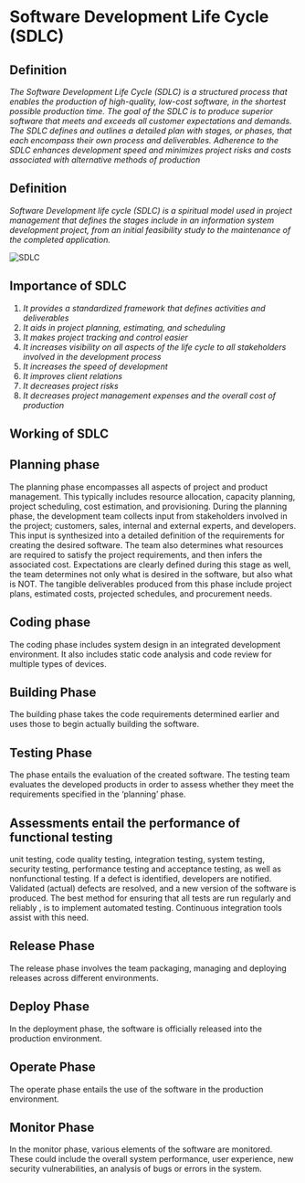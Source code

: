 # Software Development Life Cycle (SDLC)

## Definition
*The Software Development Life Cycle (SDLC) is a structured process that enables the production of high-quality, low-cost software, in the shortest possible production time. The goal of the SDLC is to produce superior software that meets and exceeds all customer expectations and demands. The SDLC defines and outlines a detailed plan with stages, or phases, that each encompass their own process and deliverables. Adherence to the SDLC enhances development speed and minimizes project risks and costs associated with alternative methods of production*
## Definition
*Software Development life cycle (SDLC) is a spiritual model used in project management that defines the stages include in an information system development project, from an initial feasibility study to the maintenance of the completed application.*

![SDLC](https://user-images.githubusercontent.com/125833255/227736023-cf8f1ad6-30f2-450c-b6aa-030a2442baad.jpg)

 

## Importance of SDLC 
1.	*It provides a standardized framework that defines activities and deliverables*
2.	*It aids in project planning, estimating, and scheduling*
3.	*It makes project tracking and control easier*
4.	*It increases visibility on all aspects of the life cycle to all stakeholders involved in the development process*
5. *It increases the speed of development*
6.	*It improves client relations*
7.	*It decreases project risks*
8.	*It decreases project management expenses and the overall cost of production*
## Working of SDLC 
## Planning phase
The planning phase encompasses all aspects of project and product management. This typically includes resource allocation, capacity planning, project scheduling, cost estimation, and provisioning.
During the planning phase, the development team collects input from stakeholders involved in the project; customers, sales, internal and external experts, and developers. This input is synthesized into a detailed definition of the requirements for creating the desired software. The team also determines what resources are required to satisfy the project requirements, and then infers the associated cost.
Expectations are clearly defined during this stage as well, the team determines not only what is desired in the software, but also what is NOT. The tangible deliverables produced from this phase include project plans, estimated costs, projected schedules, and procurement needs. 
## Coding phase
The coding phase includes system design in an integrated development environment. It also includes static code analysis and code review for multiple types of devices.
## Building Phase
The building phase takes the code requirements determined earlier and uses those to begin actually building the software.
## Testing Phase
The phase entails the evaluation of the created software. The testing team evaluates the developed products in order to assess whether they meet the requirements specified in the ‘planning’ phase. 
## Assessments entail the performance of functional testing
unit testing, code quality testing, integration testing, system testing, security testing, performance testing and acceptance testing, as well as nonfunctional testing. If a defect is identified, developers are notified. Validated (actual) defects are resolved, and a new version of the software is produced.
The best method for ensuring that all tests are run regularly and reliably , is to implement automated testing. Continuous integration tools assist with this need.
## Release Phase
The release phase involves the team packaging, managing and deploying releases across different environments.
## Deploy Phase
In the deployment phase, the software is officially released into the production environment. 
## Operate Phase
The operate phase entails the use of the software in the production environment.
## Monitor Phase
In the monitor phase, various elements of the software are monitored. These could include the overall system performance, user experience, new security vulnerabilities, an analysis of bugs or errors in the system.
